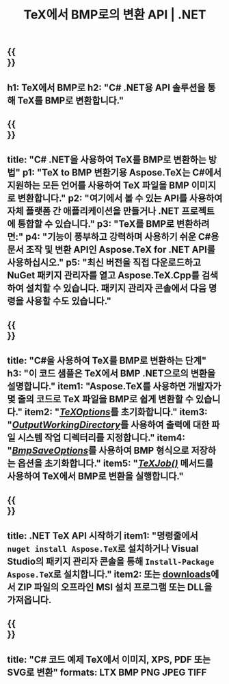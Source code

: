 ﻿---
translation: true
template: /_templates/_conversion-child-net.md
title: TeX에서 BMP로의 변환 API | .NET
description: TeX에서 BMP로의 변환 기능. 이 온프레미스 .NET 라이브러리를 프로젝트에 통합하거나 크로스 플랫폼 애플리케이션을 사용하여 TeX를 BMP로 변환합니다.
keywords: tex에서 bmp api net으로, tex2bmp에서 C# 통합
url: /net/conversion/tex-to-bmp/
family: tex
platformtag: net
feature: conversion
informat: TEX
outformat: BMP
otherformats: PNG JPEG TIFF PDF SVG XPS
---

{{<section banner>}}
---
h1: TeX에서 BMP로
h2: "C# .NET용 API 솔루션을 통해 TeX를 BMP로 변환합니다."
---

{{<section overview>}}
---
title: "C# .NET을 사용하여 TeX를 BMP로 변환하는 방법"
p1: "TeX to BMP 변환기용 Aspose.TeX는 C#에서 지원하는 모든 언어를 사용하여 TeX 파일을 BMP 이미지로 변환합니다."
p2: "여기에서 볼 수 있는 API를 사용하여 자체 플랫폼 간 애플리케이션을 만들거나 .NET 프로젝트에 통합할 수 있습니다."
p3: "TeX를 BMP로 변환하려면:"
p4: "기능이 풍부하고 강력하며 사용하기 쉬운 C#용 문서 조작 및 변환 API인 Aspose.TeX for .NET API를 사용하십시오."
p5: "최신 버전을 직접 다운로드하고 NuGet 패키지 관리자를 열고 Aspose.TeX.Cpp를 검색하여 설치할 수 있습니다. 패키지 관리자 콘솔에서 다음 명령을 사용할 수도 있습니다."
---

{{<section feature1>}}
---
title: "C#을 사용하여 TeX를 BMP로 변환하는 단계"
h3: "이 코드 샘플은 TeX에서 BMP .NET으로의 변환을 설명합니다."
item1: "Aspose.TeX를 사용하면 개발자가 몇 줄의 코드로 TeX 파일을 BMP로 쉽게 변환할 수 있습니다."
item2: "[*TeXOptions*](https://reference.aspose.com/tex/net/aspose.tex/texoptions/)를 초기화합니다."
item3: "[*OutputWorkingDirectory*](https://reference.aspose.com/tex/net/aspose.tex/texoptions/outputworkingdirectory/)를 사용하여 출력에 대한 파일 시스템 작업 디렉터리를 지정합니다."
item4: "[*BmpSaveOptions*](https://reference.aspose.com/tex/net/aspose.tex.presentation.image/bmpsaveoptions/)를 사용하여 BMP 형식으로 저장하는 옵션을 초기화합니다."
item5: "[*TeXJob()*](https://reference.aspose.com/tex/net/aspose.tex/texjob/) 메서드를 사용하여 TeX에서 BMP로 변환을 실행합니다."
---

{{<section feature2>}}
---
title: .NET TeX API 시작하기
item1: "명령줄에서 ```nuget install Aspose.TeX```로 설치하거나 Visual Studio의 패키지 관리자 콘솔을 통해 ```Install-Package Aspose.TeX```로 설치합니다."
item2: 또는 [downloads](https://releases.aspose.com/tex/net)에서 ZIP 파일의 오프라인 MSI 설치 프로그램 또는 DLL을 가져옵니다.
---

{{<section widget>}}
---
title: "C# 코드 예제 TeX에서 이미지, XPS, PDF 또는 SVG로 변환"
formats: LTX BMP PNG JPEG TIFF
---